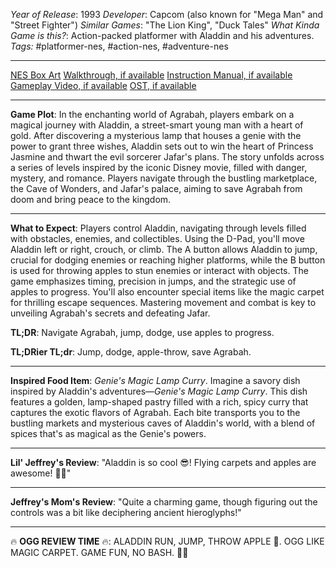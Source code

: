 *Year of Release*: 1993
*Developer*: Capcom (also known for "Mega Man" and "Street Fighter")
*Similar Games*: "The Lion King", "Duck Tales"
*What Kinda Game is this?*: Action-packed platformer with Aladdin and his adventures.
*Tags:* #platformer-nes, #action-nes, #adventure-nes

---
[NES Box Art](https://www.google.com/search?tbm=isch&q=NES+Box+Art+Aladdin) 
[Walkthrough, if available](https://www.google.com/search?q=Walkthrough+NES+Aladdin)
[Instruction Manual, if available](https://www.google.com/search?q=NES+Instruction+Manual+Aladdin)
[Gameplay Video, if available](https://www.youtube.com/results?search_query=gameplay+NES+Aladdin) 
[OST, if available](https://www.youtube.com/results?search_query=gameplay+NES+Aladdin+OST)

- - -
**Game Plot**: 
In the enchanting world of Agrabah, players embark on a magical journey with Aladdin, a street-smart young man with a heart of gold. After discovering a mysterious lamp that houses a genie with the power to grant three wishes, Aladdin sets out to win the heart of Princess Jasmine and thwart the evil sorcerer Jafar's plans. The story unfolds across a series of levels inspired by the iconic Disney movie, filled with danger, mystery, and romance. Players navigate through the bustling marketplace, the Cave of Wonders, and Jafar's palace, aiming to save Agrabah from doom and bring peace to the kingdom.

- - -
**What to Expect**: 
Players control Aladdin, navigating through levels filled with obstacles, enemies, and collectibles. Using the D-Pad, you'll move Aladdin left or right, crouch, or climb. The A button allows Aladdin to jump, crucial for dodging enemies or reaching higher platforms, while the B button is used for throwing apples to stun enemies or interact with objects. The game emphasizes timing, precision in jumps, and the strategic use of apples to progress. You'll also encounter special items like the magic carpet for thrilling escape sequences. Mastering movement and combat is key to unveiling Agrabah's secrets and defeating Jafar.

**TL;DR**: Navigate Agrabah, jump, dodge, use apples to progress.

**TL;DRier TL;dr**: Jump, dodge, apple-throw, save Agrabah.

---
**Inspired Food Item**: *Genie's Magic Lamp Curry*.
Imagine a savory dish inspired by Aladdin's adventures—*Genie's Magic Lamp Curry*. This dish features a golden, lamp-shaped pastry filled with a rich, spicy curry that captures the exotic flavors of Agrabah. Each bite transports you to the bustling markets and mysterious caves of Aladdin's world, with a blend of spices that's as magical as the Genie's powers.

---
**Lil' Jeffrey's Review**: "Aladdin is so cool 😎! Flying carpets and apples are awesome! 🍎✨"

---
**Jeffrey's Mom's Review**: "Quite a charming game, though figuring out the controls was a bit like deciphering ancient hieroglyphs!"

---
🔥 **OGG REVIEW TIME** 🔥: ALADDIN RUN, JUMP, THROW APPLE 🍎. OGG LIKE MAGIC CARPET. GAME FUN, NO BASH. 🏰✨